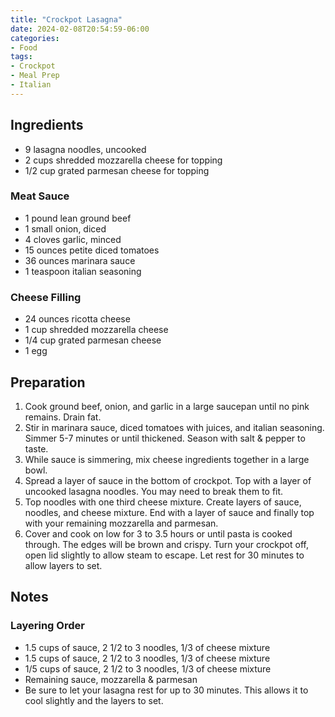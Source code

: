 ```yaml
---
title: "Crockpot Lasagna"
date: 2024-02-08T20:54:59-06:00
categories:
- Food
tags:
- Crockpot
- Meal Prep
- Italian
---
```


## Ingredients
* 9 lasagna noodles, uncooked
* 2 cups shredded mozzarella cheese for topping
* 1/2 cup grated parmesan cheese for topping

### Meat Sauce
* 1 pound lean ground beef
* 1 small onion, diced
* 4 cloves garlic, minced
* 15 ounces petite diced tomatoes
* 36 ounces marinara sauce
* 1 teaspoon italian seasoning

### Cheese Filling
* 24 ounces ricotta cheese
* 1 cup shredded mozzarella cheese
* 1/4 cup grated parmesan cheese
* 1 egg

## Preparation
1. Cook ground beef, onion, and garlic in a large saucepan until no pink remains. Drain fat. 
2. Stir in marinara sauce, diced tomatoes with juices, and italian seasoning. Simmer 5-7 minutes or until thickened. Season with salt & pepper to taste. 
3. While sauce is simmering, mix cheese ingredients together in a large bowl. 
4. Spread a layer of sauce in the bottom of crockpot. Top with a layer of uncooked lasagna noodles. You may need to break them to fit. 
5. Top noodles with one third cheese mixture. Create layers of sauce, noodles, and cheese mixture. End with a layer of sauce and finally top with your remaining mozzarella and parmesan. 
6. Cover and cook on low for 3 to 3.5 hours or until pasta is cooked through. The edges will be brown and crispy. Turn your crockpot off, open lid slightly to allow steam to escape. Let rest for 30 minutes to allow layers to set. 

## Notes
### Layering Order
* 1.5 cups of sauce, 2 1/2 to 3 noodles, 1/3 of cheese mixture
* 1.5 cups of sauce, 2 1/2 to 3 noodles, 1/3 of cheese mixture
* 1/5 cups of sauce, 2 1/2 to 3 noodles, 1/3 of cheese mixture
* Remaining sauce, mozzarella & parmesan
* Be sure to let your lasagna rest for up to 30 minutes. This allows it to cool slightly and the layers to set. 